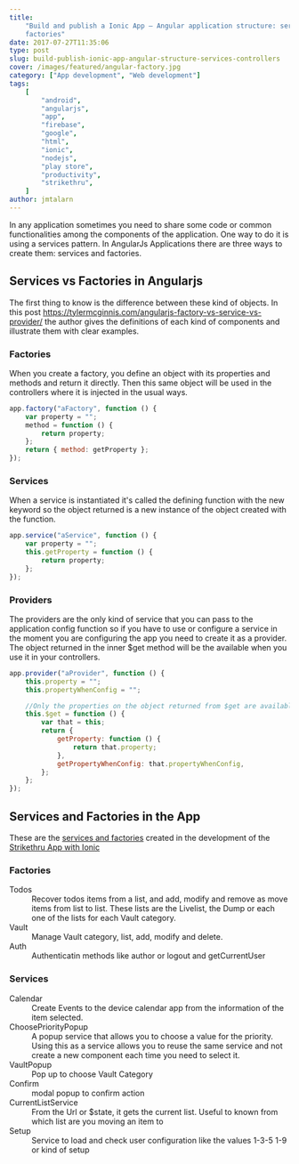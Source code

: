 ```yaml
---
title:
    "Build and publish a Ionic App – Angular application structure: services and
    factories"
date: 2017-07-27T11:35:06
type: post
slug: build-publish-ionic-app-angular-structure-services-controllers
cover: /images/featured/angular-factory.jpg
category: ["App development", "Web development"]
tags:
    [
        "android",
        "angularjs",
        "app",
        "firebase",
        "google",
        "html",
        "ionic",
        "nodejs",
        "play store",
        "productivity",
        "strikethru",
    ]
author: jmtalarn
---
```


In any application sometimes you need to share some code or common functionalities among the components of the application. One way to do it is using a services pattern. In AngularJs Applications there are three ways to create them: services and factories.

<!--more-->
<h2>Services vs Factories in Angularjs</h2>
The first thing to know is the difference between these kind of objects. In this post <a href="https://tylermcginnis.com/angularjs-factory-vs-service-vs-provider/">https://tylermcginnis.com/angularjs-factory-vs-service-vs-provider/</a> the author gives the definitions of each kind of components and illustrate them with clear examples.

<h3>Factories</h3>
When you create a factory, you define an object with its properties and methods and return it directly. Then this same object will be used in the controllers where it is injected in the usual ways.

```javascript
app.factory("aFactory", function () {
	var property = "";
	method = function () {
		return property;
	};
	return { method: getProperty };
});
```

<h3>Services</h3>
When a service is instantiated it's called the defining function with the new keyword so the object returned is a new instance of the object created with the function.

```javascript
app.service("aService", function () {
	var property = "";
	this.getProperty = function () {
		return property;
	};
});
```

<h3>Providers</h3>
The providers are the only kind of service that you can pass to the application config function so if you have to use or configure a service in the moment you are configuring the app you need to create it as a provider. The object returned in the inner $get method will be the available when you use it in your controllers.

```javascript
app.provider("aProvider", function () {
	this.property = "";
	this.propertyWhenConfig = "";

	//Only the properties on the object returned from $get are available in the controller.
	this.$get = function () {
		var that = this;
		return {
			getProperty: function () {
				return that.property;
			},
			getPropertyWhenConfig: that.propertyWhenConfig,
		};
	};
});
```

<h2>Services and Factories in the App</h2>
These are the <a href="https://github.com/jmtalarn/strikethru/blob/master/www/js/services.js">services and factories</a> created in the development of the <a href="http://blog.jmtalarn.com/build-publish-ionic-app-i-idea/">Strikethru App with Ionic</a>

<h3>Factories</h3>
<dl>
<dt>Todos</dt>
<dd>Recover todos items from a list, and add, modify and remove as move items from list to list. These lists are the Livelist, the Dump or each one of the lists for each Vault category.</dd>
<dt>Vault</dt>
<dd>Manage Vault category, list, add, modify and delete.</dd>
<dt>Auth</dt>
<dd>Authenticatin methods like author or logout and getCurrentUser</dd>
</dl>
<h3>Services</h3>
<dl>
<dt>Calendar</dt>
<dd>Create Events to the device calendar app from the information of the item selected.</dd>
<dt>ChoosePriorityPopup</dt>
<dd>A popup service that allows you to choose a value for the priority. Using this as a service allows you to reuse the same service and not create a new component each time you need to select it.</dd>
<dt>VaultPopup</dt>
<dd>Pop up to choose Vault Category</dd>
<dt>Confirm</dt>
<dd>modal popup to confirm action</dd>
<dt>CurrentListService</dt>
<dd>From the Url or $state, it gets the current list. Useful to known from which list are you moving an item to</dd>
<dt>Setup</dt>
<dd>Service to load and check user configuration like the values 1-3-5 1-9 or kind of setup</dd>
</dl>

